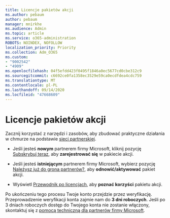 ```yaml
---
title: Licencje pakietów akcji
ms.author: pebaum
author: pebaum
manager: mnirkhe
ms.audience: Admin
ms.topic: article
ms.service: o365-administration
ROBOTS: NOINDEX, NOFOLLOW
localization_priority: Priority
ms.collection: Adm_O365
ms.custom:
- "9002542"
- "4909"
ms.openlocfilehash: 04f5efdd423f0495f1846a0ec5677cd0cbe312c9
ms.sourcegitcommit: c6692ce0fa1358ec3529e59ca0ecdfdea4cdc759
ms.translationtype: MT
ms.contentlocale: pl-PL
ms.lasthandoff: 09/14/2020
ms.locfileid: "47668609"
---
```

# <a name="action-pack-licenses"></a>Licencje pakietów akcji

Zacznij korzystać z narzędzi i zasobów, aby zbudować praktyczne działania w chmurze na podstawie [sieci partnerskiej](https://aka.ms/MPNActionPack).

- Jeśli jesteś **nowym** partnerem firmy Microsoft, kliknij pozycję [Subskrybuj teraz](https://aka.ms/MPNActionPackNew), aby **zarejestrować się** w pakiecie akcji.

- Jeśli jesteś **istniejącym** partnerem firmy Microsoft, wybierz pozycję [Należysz już do grona partnerów?](https://aka.ms/MPNActionPackExisting), aby **odnowić/aktywować** pakiet akcji. 

- Wyświetl [Przewodnik po licencjach](https://aka.ms/MPNActionPackGuide), aby **poznać korzyści** pakietu akcji. 

Po ukończeniu tego procesu Twoje konto przejdzie przez weryfikację. Przeprowadzenie weryfikacji konta zajmie nam do **3 dni roboczych**. Jeśli po 3 dniach roboczych dostęp do Twojego konta nie zostanie włączony, skontaktuj się z [pomocą techniczną dla partnerów firmy Microsoft](https://aka.ms/MPNActionPackSupport). 
